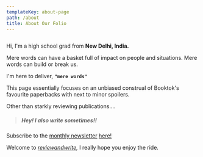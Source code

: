 ```yaml
---
templateKey: about-page
path: /about
title: About Our Folio
---
```

![]()

Hi, I'm a high school grad from **New Delhi, India.**

Mere words can have a basket full of impact on people and situations. Mere words can build or break us. 

I'm here to deliver, **`"mere words"`**

This page essentially focuses on an unbiased construal of Booktok's favourite paperbacks with next to minor spoilers.

Other than starkly reviewing publications....

> ##### Hey! I also write sometimes!!

Subscribe to the [monthly newsletter](https://www.reviewandwrite.com/contact) [here!](https://www.reviewandwrite.com/contact)

Welcome to *[reviewandwrite](https://www.reviewandwrite.com/),* I really hope you enjoy the ride.